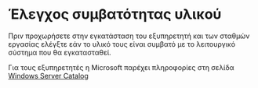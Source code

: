# Έλεγχος συμβατότητας υλικού

Πριν προχωρήσετε στην εγκατάσταση του εξυπηρετητή και των σταθμών εργασίας ελέγξτε εάν το υλικό τους είναι συμβατό με το λειτουργικό σύστημα που θα εγκατασταθεί.

Για τους εξυπηρετητές η Microsoft παρέχει πληροφορίες στη σελίδα [Windows Server Catalog](https://www.windowsservercatalog.com/results.aspx?bCatID=1283&cpID=0&avc=132&ava=0&avq=0&OR=1&PGS=25)
